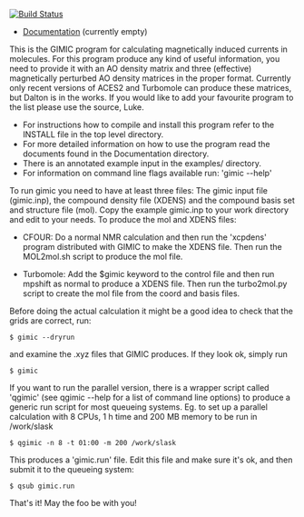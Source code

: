 [![Build Status](https://travis-ci.org/qmcurrents/gimic.svg?branch=master)](https://travis-ci.org/qmcurrents/gimic/builds)

- [Documentation](http://gimic.readthedocs.io) (currently empty)

This is the GIMIC program for calculating magnetically induced currents in
molecules. For this program produce any kind of useful information, you
need to provide it with an AO density matrix and three (effective)
magnetically perturbed AO density matrices in the proper format. Currently
only recent versions of ACES2 and Turbomole can produce these matrices, but
Dalton is in the works. If you would like to add your favourite program to the
list please use the source, Luke.

- For instructions how to compile and install this program refer to
  the INSTALL file in the top level directory.
- For more detailed information on how to use the program read the documents
  found in the Documentation directory.
- There is an annotated example input in the examples/ directory.
- For information on command line flags available run: 'gimic --help'

To run gimic you need to have at least three files: The gimic input file
(gimic.inp), the compound density file (XDENS) and the compound basis set and
structure file (mol). Copy the example gimic.inp to your work directory and
edit to your needs. To produce the mol and XDENS files:

- CFOUR: Do a normal NMR calculation and then run the 'xcpdens' program
  distributed with GIMIC to make the XDENS file. Then run the MOL2mol.sh
  script to produce the mol file.

- Turbomole: Add the $gimic keyword to the control file and then run mpshift
  as normal to produce a XDENS file. Then run the turbo2mol.py script to
  create the mol file from the coord and basis files.

Before doing the actual calculation it might be a good idea to check that the
grids are correct, run:

```shell
$ gimic --dryrun
```

and examine the .xyz files that GIMIC produces. If they look ok, simply run

```shell
$ gimic
```

If you want to run the parallel version, there is a wrapper script called
'qgimic' (see qgimic --help for a list of command line options) to produce a
generic run script for most queueing systems. Eg. to set up a parallel
calculation with 8 CPUs, 1 h time and 200 MB memory to be run in /work/slask

```shell
$ qgimic -n 8 -t 01:00 -m 200 /work/slask
```

This produces a 'gimic.run' file. Edit this file and make sure it's ok, and
then submit it to the queueing system:

```shell
$ qsub gimic.run
```

That's it! May the foo be with you!
